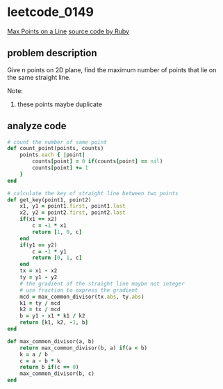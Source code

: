 # leetcode_0149

[Max Points on a Line](https://leetcode.com/problems/max-points-on-a-line/)
[source code by Ruby](leetcode_0149.rb)

## problem description

Give n points on 2D plane, find the maximum number of points that lie on the same straight line.

Note:

1. these points maybe duplicate

## analyze code

```ruby
# count the number of same point
def count_point(points, counts)
    points.each { |point|
        counts[point] = 0 if(counts[point] == nil)
        counts[point] += 1
    }
end
```

```ruby
# calculate the key of straight line between two points
def get_key(point1, point2)
    x1, y1 = point1.first, point1.last
    x2, y2 = point2.first, point2.last
    if(x1 == x2)
        c = -1 * x1
        return [1, 0, c]
    end
    if(y1 == y2)
        c = -1 * y1
        return [0, 1, c]
    end
    tx = x1 - x2
    ty = y1 - y2
    # the gradient of the straight line maybe not integer
    # use fraction to express the gradient
    mcd = max_common_divisor(tx.abs, ty.abs)
    k1 = ty / mcd
    k2 = tx / mcd
    b = y1 - x1 * k1 / k2
    return [k1, k2, -1, b]
end

def max_common_divisor(a, b)
    return max_common_divisor(b, a) if(a < b)
    k = a / b
    c = a - b * k
    return b if(c == 0)
    max_common_divisor(b, c)
end
```
